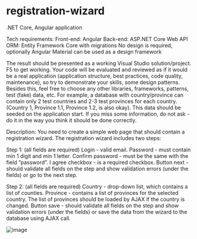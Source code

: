 # registration-wizard

.NET Core, Angular application

Tech requirements:
Front-end: Angular
Back-end: ASP.NET Core Web API
ORM: Entity Framework Core with migrations
No design is required, optionally Angular Material can be used as a design framework

The result should be presented as a working Visual Studio solution/project. F5 to get working.
Your code will be evaluated and reviewed as if it would be a real application (application structure, best practices, code quality, maintenance), so try to demonstrate your skills, some design patterns. Besides this, feel free to choose any other libraries, frameworks, patterns, test (fake) data, etc. For example, a database with country/province can contain only 2 test countries and 2-3 test provinces for each country. (Country 1, Province 1.1, Province 1.2, is also okay). This data should be seeded on the application start.​
If you miss some information, do not ask - do it in the way you think it should be done correctly.

Description:
You need to create a simple web page that should contain a registration wizard. The registration wizard includes two steps:

Step 1: (all fields are required)
Login - valid email.
Password - must contain min 1 digit and min 1 letter.
Confirm password - must be the same with the field ”password”.
I agree checkbox - is a required checkbox.
Button next - should validate all fields on the step and show validation errors (under the fields) or go to the next step.

Step 2: (all fields are required)
Country - drop-down list, which contains a list of counties.
Province - contains a list of provinces for the selected country. The list of provinces should be loaded by AJAX if the country is changed.
Button save - should validate all fields on the step and show validation errors (under the fields) or save the data from the wizard to the database using AJAX call.

![image](https://user-images.githubusercontent.com/2571795/164469801-42029a90-6ef8-4779-a81d-c2e5f8c9e4bd.png)
